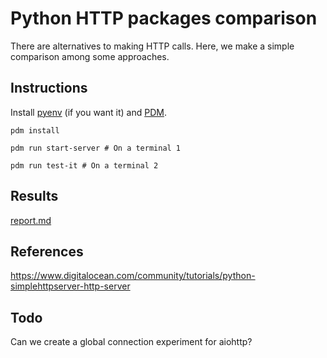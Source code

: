 # Python HTTP packages comparison

There are alternatives to making HTTP calls. Here, we make a simple comparison among some approaches.

## Instructions

Install [pyenv](https://github.com/pyenv/pyenv) (if you want it) and [PDM](https://pdm.fming.dev/latest/).

`pdm install`

`pdm run start-server # On a terminal 1`

`pdm run test-it # On a terminal 2`

## Results

[report.md](report.md)

## References

https://www.digitalocean.com/community/tutorials/python-simplehttpserver-http-server

## Todo

Can we create a global connection experiment for aiohttp?
